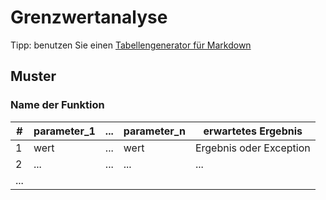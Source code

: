 # Grenzwertanalyse
Tipp: benutzen Sie einen [Tabellengenerator für Markdown](https://www.tablesgenerator.com/markdown_tables)

## Muster
### Name der Funktion
| #   | parameter_1 | ... | parameter_n | erwartetes Ergebnis      |
|-----|-------------|-----|-------------|--------------------------|
| 1   | wert        | ... | wert        | Ergebnis  oder Exception |
| 2   | ...         | ... | ...         | ...                      |
| ... |             |     |             |                          |
